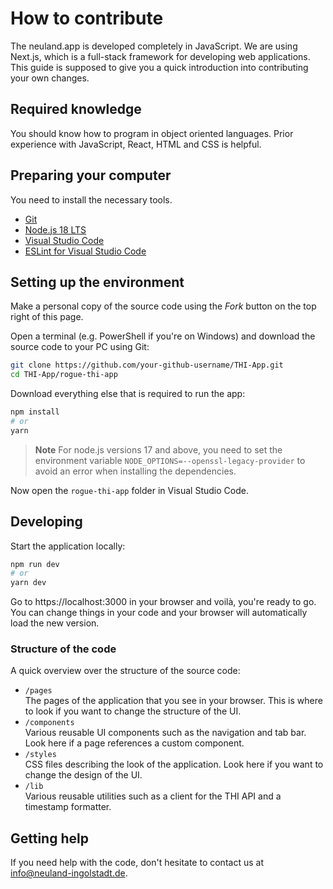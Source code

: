 # How to contribute

The neuland.app is developed completely in JavaScript. We are using Next.js, which is a full-stack framework for developing web applications. This guide is supposed to give you a quick introduction into contributing your own changes.

## Required knowledge

You should know how to program in object oriented languages. Prior experience with JavaScript, React, HTML and CSS is helpful.

## Preparing your computer

You need to install the necessary tools.

* [Git](https://git-scm.com/downloads)
* [Node.js 18 LTS](https://nodejs.org/en/)
* [Visual Studio Code](https://code.visualstudio.com/)
* [ESLint for Visual Studio Code](https://marketplace.visualstudio.com/items?itemName=dbaeumer.vscode-eslint)

## Setting up the environment

Make a personal copy of the source code using the *Fork* button on the top right of this page.

Open a terminal (e.g. PowerShell if you're on Windows) and download the source code to your PC using Git:
```bash
git clone https://github.com/your-github-username/THI-App.git
cd THI-App/rogue-thi-app
```

Download everything else that is required to run the app:
```bash
npm install
# or
yarn
```

> **Note**
> For node.js versions 17 and above, you need to set the environment variable `NODE_OPTIONS=--openssl-legacy-provider` to avoid an error when installing the dependencies.

Now open the `rogue-thi-app` folder in Visual Studio Code.

## Developing

Start the application locally:
```bash
npm run dev
# or
yarn dev
```

Go to https://localhost:3000 in your browser and voilà, you're ready to go. You can change things in your code and your browser will automatically load the new version.

### Structure of the code

A quick overview over the structure of the source code:
* `/pages`  
The pages of the application that you see in your browser. This is where to look if you want to change the structure of the UI.
* `/components`  
Various reusable UI components such as the navigation and tab bar. Look here if a page references a custom component.
* `/styles`  
CSS files describing the look of the application. Look here if you want to change the design of the UI.
* `/lib`  
Various reusable utilities such as a client for the THI API and a timestamp formatter.

## Getting help

If you need help with the code, don't hesitate to contact us at info@neuland-ingolstadt.de.
